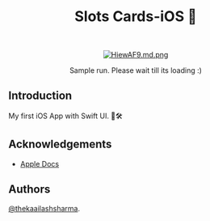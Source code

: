 
<h1 align="center">  Slots Cards-iOS 📱 </h1> <br>
<p align="center">
  <a href="https://firebasestorage.googleapis.com/v0/b/gdsc-sies-gst.appspot.com/o/SlotsCards-iOS.gif?alt=media&token=a4acbf54-6dbe-44ec-8cf6-9a2631937501">
    <img src="https://firebasestorage.googleapis.com/v0/b/gdsc-sies-gst.appspot.com/o/SlotsCards-iOS.gif?alt=media&token=a4acbf54-6dbe-44ec-8cf6-9a2631937501" alt="HiewAF9.md.png" border="0">
  </a
</p>

<p align="center">
   Sample run. Please wait till its loading :)
</p>


## Introduction

My first iOS App with Swift UI. 💁🛠



## Acknowledgements

 - [Apple Docs](https://developer.apple.com/)
 


## Authors

[@thekaailashsharma](https://linkedin.com/in/thekaailashsharma).
